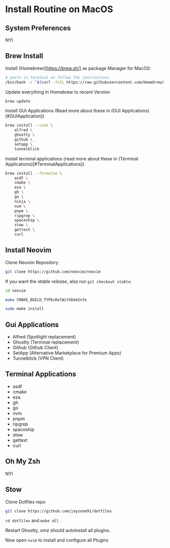 # Install Routine on MacOS

## System Preferences

NYI

## Brew Install

Install (Homebrew)[https://brew.sh/] as package Manager for MacOS:
```bash
# paste in terminal an follow the instructions
/bin/bash -c "$(curl -fsSL https://raw.githubusercontent.com/Homebrew/install/HEAD/install.sh)"
```
Update everything in Homebrew to recent Version
```bash
brew update
```
Install GUI Applications (Read more about these in (GUI Applications)[#GUIApplication])

```bash
brew install --cask \
    alfred \
    ghostty \
    github \
    setapp \
    tunnelblick
```

Install terminal applications (read more about these in (Terminal Applications)[#TerminalApplications])

```bash
brew install --formulae \
    asdf \
    cmake \
    eza \
    gh \
    go \
    ninja \
    nvm \
    pnpm \
    ripgrep \
    spaceship \
    stow \
    gettext \
    curl
```

## Install Neovim

Clone Neovim Repository
```bash
git clone https://github.com/neovim/neovim
```

If you want the _stable release_, also run `git checkout stable`.
```bash
cd neovim
```
```bash
make CMAKE_BUILD_TYPE=RelWithDebInfo
```
```bash
sudo make install
```

## Gui Applications

- Alfred (Spotlight replacement)
- Ghostty (Terminal replacement)
- Github (Github Client)
- SetApp (Alternative Marketplace for Premium Apps)
- Tunnelblick (VPN Client)


## Terminal Applications

- asdf
- cmake
- eza
- gh
- go
- nvm
- pnpm
- ripgrep
- spaceship
- stow
- gettext
- curl

## Oh My Zsh

NYI

## Stow

Clone Dotfiles repo
```bash
git clone https://github.com/jayzone91/dotfiles
```

`cd dotfiles` and `make all`

Restart Ghostty, omz should autoinstall all plugins.

Now open `nvim` to install and configure all Plugins
